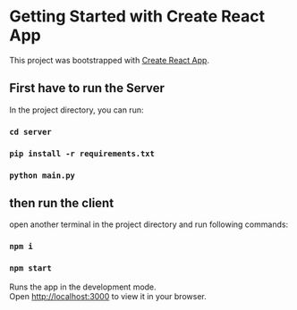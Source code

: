 # Getting Started with Create React App

This project was bootstrapped with [Create React App](https://github.com/facebook/create-react-app).

## First have to run the Server

In the project directory, you can run:

### `cd server`
### `pip install -r requirements.txt`
### `python main.py`

## then run the client

open another terminal in the project directory and run following commands:

### `npm i`
### `npm start`

Runs the app in the development mode.\
Open [http://localhost:3000](http://localhost:3000) to view it in your browser.
